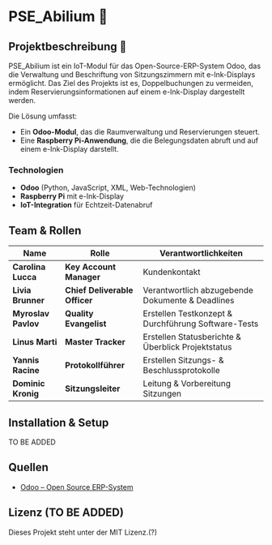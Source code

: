# PSE_Abilium 🚀

## Projektbeschreibung 📌
PSE_Abilium ist ein IoT-Modul für das Open-Source-ERP-System Odoo, das die Verwaltung und Beschriftung von Sitzungszimmern mit e-Ink-Displays ermöglicht. Das Ziel des Projekts ist es, Doppelbuchungen zu vermeiden, indem Reservierungsinformationen auf einem e-Ink-Display dargestellt werden.  

Die Lösung umfasst:  
- Ein **Odoo-Modul**, das die Raumverwaltung und Reservierungen steuert.  
- Eine **Raspberry Pi-Anwendung**, die die Belegungsdaten abruft und auf einem e-Ink-Display darstellt.  

### Technologien  
- **Odoo** (Python, JavaScript, XML, Web-Technologien)  
- **Raspberry Pi** mit e-Ink-Display  
- **IoT-Integration** für Echtzeit-Datenabruf  

## Team & Rollen  

| Name          | Rolle                | Verantwortlichkeiten |
|--------------|----------------------|----------------------|
| **Carolina Lucca** | **Key Account Manager**  | Kundenkontakt |
| **Livia Brunner** | **Chief Deliverable Officer**  | Verantwortlich abzugebende Dokumente & Deadlines |
| **Myroslav Pavlov** | **Quality Evangelist**  | Erstellen Testkonzept & Durchführung Software-Tests |
| **Linus Marti** | **Master Tracker**  | Erstellen Statusberichte & Überblick Projektstatus |
| **Yannis Racine** | **Protokollführer**  | Erstellen Sitzungs- & Beschlussprotokolle |
| **Dominic Kronig** | **Sitzungsleiter**  | Leitung & Vorbereitung Sitzungen |


## Installation & Setup  
TO BE ADDED  

## Quellen  
- [Odoo – Open Source ERP-System](https://www.odoo.com)  

## Lizenz  (TO BE ADDED)
Dieses Projekt steht unter der MIT Lizenz.(?)
